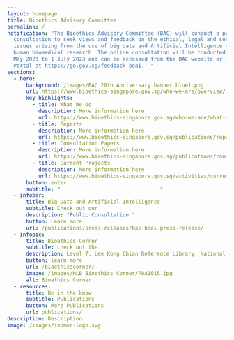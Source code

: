 ```yaml
---
layout: homepage
title: Bioethics Advisory Committee
permalink: /
notification: "The Bioethics Advisory Committee (BAC) will conduct a public
  consultation to seek views and feedback on the ethical, legal and social
  issues arising from the use of big data and Artificial Intelligence (AI) in
  human biomedical research. The online consultation will be conducted from 2
  May 2023 to 1 July 2023 and can be accessed from the BAC website or REACH
  Portal at https://go.gov.sg/feedback-bdai.  "
sections:
  - hero:
      background: /images/BAC 20th Anniversary banner blue1.png
      url: https://www.bioethics-singapore.gov.sg/who-we-are/overview/
      key_highlights:
        - title: What We Do
          description: More information here
          url: https://www.bioethics-singapore.gov.sg/who-we-are/what-we-do/
        - title: Reports
          description: More information here
          url: https://www.bioethics-singapore.gov.sg/publications/reports/
        - title: Consultation Papers
          description: More information here
          url: https://www.bioethics-singapore.gov.sg/publications/consultation-papers/
        - title: Current Projects
          description: More information here
          url: https://www.bioethics-singapore.gov.sg/activities/current-projects/
      button: enter
      subtitle: "                                "
  - infobar:
      title: Big Data and Artificial Intelligence
      subtitle: Check out our
      description: "Public Consultation "
      button: Learn more
      url: /publications/press-releases/bac-bdai-press-release/
  - infopic:
      title: Bioethics Corner
      subtitle: check out the
      description: Level 7, Lee Kong Chian Reference Library, National Library Building
      button: learn more
      url: /bioethicscorner/
      image: /images/NLB Bioethics Corner/P8A1015.jpg
      alt: Bioethics Corner
  - resources:
      title: Be in the know
      subtitle: Publications
      button: More Publications
      url: publications/
description: Description
image: /images/isomer-logo.svg
---
```

